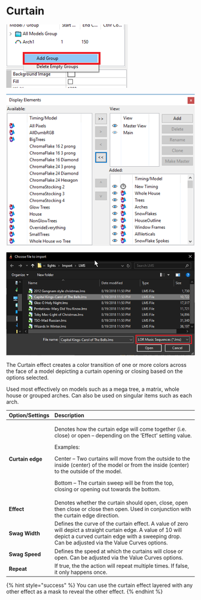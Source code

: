 # Curtain

![Icon](../../.gitbook/assets/image%20%28738%29.png)

![Sequencer Grid](../../.gitbook/assets/image%20%28346%29.png)

![](../../.gitbook/assets/image%20%28427%29.png)

The Curtain effect creates a color transition of one or more colors across the face of a model depicting a curtain opening or closing based on the options selected.

Used most effectively on models such as a mega tree, a matrix, whole house or grouped arches. Can also be used on singular items such as each arch.

<table>
  <thead>
    <tr>
      <th style="text-align:left"><b>Option/Settings</b>
      </th>
      <th style="text-align:left">Description</th>
    </tr>
  </thead>
  <tbody>
    <tr>
      <td style="text-align:left"><b>Curtain edge</b>
      </td>
      <td style="text-align:left">
        <p>Denotes how the curtain edge will come together (i.e. close) or open &#x2013;
          depending on the &#x2018;Effect&#x2019; setting value.
          <br />
        </p>
        <p>Examples:</p>
        <p>Center &#x2013; Two curtains will move from the outside to the inside
          (center) of the model or from the inside (center) to the outside of the
          model.</p>
        <p>Bottom &#x2013; The curtain sweep will be from the top, closing or opening
          out towards the bottom.</p>
      </td>
    </tr>
    <tr>
      <td style="text-align:left"><b>Effect</b>
      </td>
      <td style="text-align:left">Denotes whether the curtain should open, close, open then close or close
        then open. Used in conjunction with the curtain edge direction.</td>
    </tr>
    <tr>
      <td style="text-align:left"><b>Swag Width</b>
      </td>
      <td style="text-align:left">Defines the curve of the curtain effect. A value of zero will depict a
        straight curtain edge. A value of 10 will depict a curved curtain edge
        with a sweeping drop. Can be adjusted via the Value Curves options.</td>
    </tr>
    <tr>
      <td style="text-align:left"><b>Swag Speed</b>
      </td>
      <td style="text-align:left">Defines the speed at which the curtains will close or open. Can be adjusted
        via the Value Curves options.</td>
    </tr>
    <tr>
      <td style="text-align:left"><b>Repeat</b>
      </td>
      <td style="text-align:left">If true, the the action will repeat multiple times. If false, it only
        happens once.</td>
    </tr>
  </tbody>
</table>{% hint style="success" %}
You can use the curtain effect layered with any other effect as a mask to reveal the other effect.
{% endhint %}


